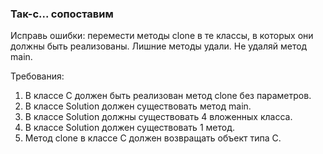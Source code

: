 
### Так-с... сопоставим

Исправь ошибки: перемести методы clone в те классы, в которых они должны быть реализованы.
Лишние методы удали.
Не удаляй метод main.


Требования:
1.	В классе C должен быть реализован метод clone без параметров.
2.	В классе Solution должен существовать метод main.
3.	В классе Solution должны существовать 4 вложенных класса.
4.	В классе Solution должен существовать 1 метод.
5.	Метод clone в классе C должен возвращать объект типа C.


